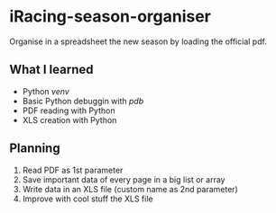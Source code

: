 # iRacing-season-organiser

Organise in a spreadsheet the new season by loading the official pdf.

## What I learned

- Python _venv_
- Basic Python debuggin with _pdb_
- PDF reading with Python
- XLS creation with Python

## Planning

1. Read PDF as 1st parameter
1. Save important data of every page in a big list or array
1. Write data in an XLS file (custom name as 2nd parameter)
1. Improve with cool stuff the XLS file
